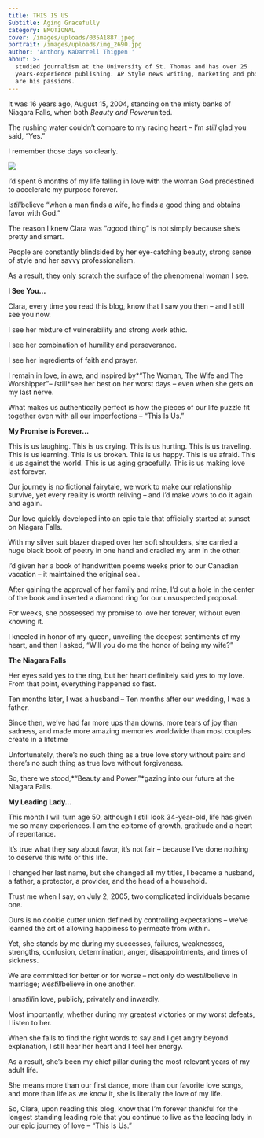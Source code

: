 ```yaml
---
title: THIS IS US
Subtitle: Aging Gracefully
category: EMOTIONAL
cover: /images/uploads/035A1887.jpeg
portrait: /images/uploads/img_2690.jpg
author: 'Anthony KaDarrell Thigpen '
about: >-
  studied journalism at the University of St. Thomas and has over 25
  years-experience publishing. AP Style news writing, marketing and photography
  are his passions.
---
```

It was 16 years ago, August 15, 2004, standing on the misty banks of Niagara Falls, when both *Beauty and Power*united.

The rushing water couldn’t compare to my racing heart – I’m *still* glad you said, “Yes.”

I remember those days so clearly.

![](/images/uploads/035A1848.jpeg)

I’d spent 6 months of my life falling in love with the woman God predestined to accelerate my purpose forever.

I*still*believe “when a man finds a wife, he finds a good thing and obtains favor with God.”

The reason I knew Clara was “*a*good thing” is not simply because she’s pretty and smart.

People are constantly blindsided by her eye-catching beauty, strong sense of style and her savvy professionalism.

As a result, they only scratch the surface of the phenomenal woman I see.

**I See You…**

Clara, every time you read this blog, know that I saw you then – and I still see you now.

I see her mixture of vulnerability and strong work ethic.

I see her combination of humility and perseverance.

I see her ingredients of faith and prayer.

I remain in love, in awe, and inspired by*“The Woman, The Wife and The Worshipper”*– I*still*see her best on her worst days – even when she gets on my last nerve.

What makes us authentically perfect is how the pieces of our life puzzle fit together even with all our imperfections – “This Is Us.”

**My Promise is Forever…**

This is us laughing. This is us crying. This is us hurting. This is us traveling. This is us learning. This is us broken. This is us happy. This is us afraid. This is us against the world. This is us aging gracefully. This is us making love last forever.

Our journey is no fictional fairytale, we work to make our relationship survive, yet every reality is worth reliving – and I’d make vows to do it again and again.

Our love quickly developed into an epic tale that officially started at sunset on Niagara Falls.

With my silver suit blazer draped over her soft shoulders, she carried a huge black book of poetry in one hand and cradled my arm in the other.

I’d given her a book of handwritten poems weeks prior to our Canadian vacation – it maintained the original seal.

After gaining the approval of her family and mine, I’d cut a hole in the center of the book and inserted a diamond ring for our unsuspected proposal.

For weeks, she possessed my promise to love her forever, without even knowing it.

I kneeled in honor of my queen, unveiling the deepest sentiments of my heart, and then I asked, “Will you do me the honor of being my wife?”

**The Niagara Falls**

Her eyes said yes to the ring, but her heart definitely said yes to my love. From that point, everything happened so fast.

Ten months later, I was a husband – Ten months after our wedding, I was a father.

Since then, we’ve had far more ups than downs, more tears of joy than sadness, and made more amazing memories worldwide than most couples create in a lifetime

Unfortunately, there’s no such thing as a true love story without pain: and there’s no such thing as true love without forgiveness.

So, there we stood,*“Beauty and Power,”*gazing into our future at the Niagara Falls.

**My Leading Lady…**

This month I will turn age 50, although I still look 34-year-old, life has given me so many experiences. I am the epitome of growth, gratitude and a heart of repentance.

It’s true what they say about favor, it’s not fair – because I’ve done nothing to deserve this wife or this life.

I changed her last name, but she changed all my titles, I became a husband, a father, a protector, a provider, and the head of a household.

Trust me when I say, on July 2, 2005, two complicated individuals became one.

Ours is no cookie cutter union defined by controlling expectations – we’ve learned the art of allowing happiness to permeate from within.

Yet, she stands by me during my successes, failures, weaknesses, strengths, confusion, determination, anger, disappointments, and times of sickness.

We are committed for better or for worse – not only do we*still*believe in marriage; we*still*believe in one another.

I am*still*in love, publicly, privately and inwardly.

Most importantly, whether during my greatest victories or my worst defeats, I listen to her.

When she fails to find the right words to say and I get angry beyond explanation, I still hear her heart and I feel her energy.

As a result, she’s been my chief pillar during the most relevant years of my adult life.

She means more than our first dance, more than our favorite love songs, and more than life as we know it, she is literally the love of my life.

So, Clara, upon reading this blog, know that I’m forever thankful for the longest standing leading role that you continue to live as the leading lady in our epic journey of love – “This Is Us.”
